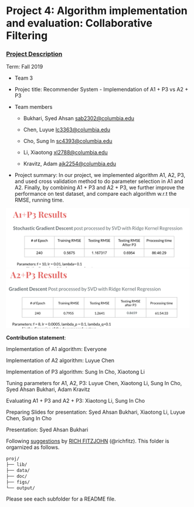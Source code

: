 # Project 4: Algorithm implementation and evaluation: Collaborative Filtering

### [Project Description](doc/project4_desc.md)

Term: Fall 2019

+ Team 3

+ Projec title: Recommender System - Implemendation of A1 + P3 vs A2 + P3

+ Team members

	+ Bukhari, Syed Ahsan sab2302@columbia.edu
	
	+ Chen, Luyue lc3363@columbia.edu
	
	+ Cho, Sung In sc4393@columbia.edu
	
	+ Li, Xiaotong xl2788@columbia.edu
	
	+ Kravitz, Adam ajk2254@columbia.edu
	
+ Project summary: In our project, we implemented algorithm A1, A2, P3, and used cross validation method to do parameter selection in A1 and A2. Finally, by combining A1 + P3 and A2 + P3, we further improve the performance on test dataset, and compare each algorithm w.r.t the RMSE, running time.

<img src="figs/A1+P3.png" alt="evaluation results" width="500"/>
<img src="figs/A2+P3.png" alt="evaluation results" width="500"/>

**Contribution statement**: 

Implementation of A1 algorithm: Everyone

Implementation of A2 algorithm: Luyue Chen

Implementation of P3 algorithm: Sung In Cho, Xiaotong Li

Tuning parameters for A1, A2, P3: Luyue Chen, Xiaotong Li, Sung In Cho, Syed Ahsan Bukhari, Adam Kravitz

Evaluating A1 + P3 and A2 + P3: Xiaotong Li, Sung In Cho

Preparing Slides for presentation: Syed Ahsan Bukhari, Xiaotong Li, Luyue Chen, Sung In Cho 

Presentation: Syed Ahsan Bukhari


Following [suggestions](http://nicercode.github.io/blog/2013-04-05-projects/) by [RICH FITZJOHN](http://nicercode.github.io/about/#Team) (@richfitz). This folder is orgarnized as follows.

```
proj/
├── lib/
├── data/
├── doc/
├── figs/
└── output/
```

Please see each subfolder for a README file.
